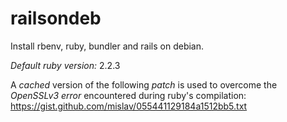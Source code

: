 railsondeb
==========

Install rbenv, ruby, bundler and rails on debian.

_Default ruby version:_ 2.2.3

A _cached_ version of the following _patch_ is used to overcome the _OpenSSLv3 error_ encountered during ruby's compilation: https://gist.github.com/mislav/055441129184a1512bb5.txt

